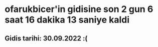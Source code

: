 # ofarukbicer'in gidisine son 2 gun 6 saat 16 dakika 13 saniye kaldi

## Gidis tarihi: 30.09.2022 :(